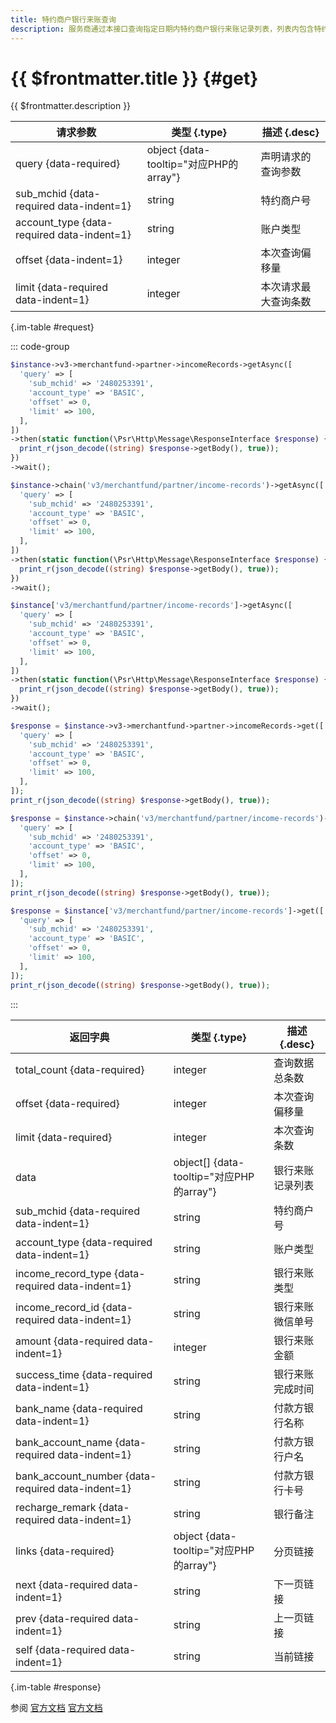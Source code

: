 ```yaml
---
title: 特约商户银行来账查询
description: 服务商通过本接口查询指定日期内特约商户银行来账记录列表，列表内包含特约商户银行来账相关的业务单号、金额、完成时间等信息，供服务商进行查询和核对。
---
```


# {{ $frontmatter.title }} {#get}

{{ $frontmatter.description }}

| 请求参数 | 类型 {.type} | 描述 {.desc}
| --- | --- | ---
| query {data-required} | object {data-tooltip="对应PHP的array"} | 声明请求的查询参数
| sub_mchid {data-required data-indent=1} | string | 特约商户号
| account_type {data-required data-indent=1} | string | 账户类型
| offset {data-indent=1} | integer | 本次查询偏移量
| limit {data-required data-indent=1} | integer | 本次请求最大查询条数

{.im-table #request}

::: code-group

```php [异步纯链式]
$instance->v3->merchantfund->partner->incomeRecords->getAsync([
  'query' => [
    'sub_mchid' => '2480253391',
    'account_type' => 'BASIC',
    'offset' => 0,
    'limit' => 100,
  ],
])
->then(static function(\Psr\Http\Message\ResponseInterface $response) {
  print_r(json_decode((string) $response->getBody(), true));
})
->wait();
```

```php [异步声明式]
$instance->chain('v3/merchantfund/partner/income-records')->getAsync([
  'query' => [
    'sub_mchid' => '2480253391',
    'account_type' => 'BASIC',
    'offset' => 0,
    'limit' => 100,
  ],
])
->then(static function(\Psr\Http\Message\ResponseInterface $response) {
  print_r(json_decode((string) $response->getBody(), true));
})
->wait();
```

```php [异步属性式]
$instance['v3/merchantfund/partner/income-records']->getAsync([
  'query' => [
    'sub_mchid' => '2480253391',
    'account_type' => 'BASIC',
    'offset' => 0,
    'limit' => 100,
  ],
])
->then(static function(\Psr\Http\Message\ResponseInterface $response) {
  print_r(json_decode((string) $response->getBody(), true));
})
->wait();
```

```php [同步纯链式]
$response = $instance->v3->merchantfund->partner->incomeRecords->get([
  'query' => [
    'sub_mchid' => '2480253391',
    'account_type' => 'BASIC',
    'offset' => 0,
    'limit' => 100,
  ],
]);
print_r(json_decode((string) $response->getBody(), true));
```

```php [同步声明式]
$response = $instance->chain('v3/merchantfund/partner/income-records')->get([
  'query' => [
    'sub_mchid' => '2480253391',
    'account_type' => 'BASIC',
    'offset' => 0,
    'limit' => 100,
  ],
]);
print_r(json_decode((string) $response->getBody(), true));
```

```php [同步属性式]
$response = $instance['v3/merchantfund/partner/income-records']->get([
  'query' => [
    'sub_mchid' => '2480253391',
    'account_type' => 'BASIC',
    'offset' => 0,
    'limit' => 100,
  ],
]);
print_r(json_decode((string) $response->getBody(), true));
```

:::

| 返回字典 | 类型 {.type} | 描述 {.desc}
| --- | --- | ---
| total_count {data-required}| integer | 查询数据总条数
| offset {data-required}| integer | 本次查询偏移量
| limit {data-required}| integer | 本次查询条数
| data | object[] {data-tooltip="对应PHP的array"} | 银行来账记录列表
| sub_mchid {data-required data-indent=1} | string | 特约商户号
| account_type {data-required data-indent=1} | string | 账户类型
| income_record_type {data-required data-indent=1} | string | 银行来账类型
| income_record_id {data-required data-indent=1} | string | 银行来账微信单号
| amount {data-required data-indent=1} | integer | 银行来账金额
| success_time {data-required data-indent=1} | string | 银行来账完成时间
| bank_name {data-required data-indent=1} | string | 付款方银行名称
| bank_account_name {data-required data-indent=1} | string | 付款方银行户名
| bank_account_number {data-required data-indent=1} | string | 付款方银行卡号
| recharge_remark {data-required data-indent=1} | string | 银行备注
| links {data-required}| object {data-tooltip="对应PHP的array"} | 分页链接
| next {data-required data-indent=1} | string | 下一页链接
| prev {data-required data-indent=1} | string | 上一页链接
| self {data-required data-indent=1} | string | 当前链接

{.im-table #response}

参阅 [官方文档](https://pay.weixin.qq.com/wiki/doc/apiv3_partner/Offline/apis/chapter4_1_27.shtml) [官方文档](https://pay.weixin.qq.com/wiki/doc/apiv3/wxpay/pay/transfer_partner/chapter3_6.shtml)
